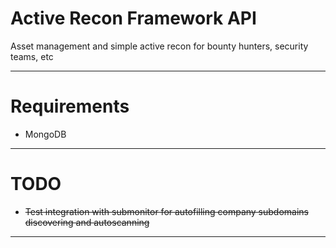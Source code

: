 # Active Recon Framework API

Asset management and simple active recon for bounty hunters, security teams, etc

---

# Requirements

* MongoDB

---

# TODO

* ~~Test integration with submonitor for autofilling company subdomains discovering and autoscanning~~

---
